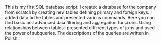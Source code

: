 This is my first SQL database script. 
I created a database for the company from scratch by creating new tables defining primary and foreign keys. 
I added data to the tables and presented various commands. Here you can find basic and advanced data filtering and aggregation functions. 
Using relationships between tables I presented different types of joins and used the power of subqueries. 
The descriptions of the queries are written in Polish. 
